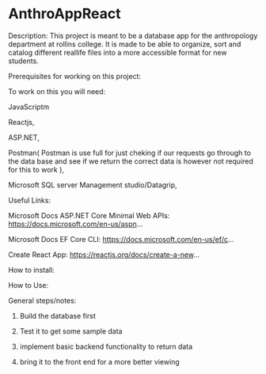 # AnthroAppReact

Description:
This project is meant to be a database app for the anthropology department at rollins college. 
It is made to be able to organize, sort and catalog different reallife files into a more 
accessible format for new students. 

Prerequisites for working on this project:

To work on this you will need:

JavaScriptm 

Reactjs,

ASP.NET,

Postman(
    Postman is use full for just cheking if our requests go through to the data base and see if we return the correct data is however not required for this to work
),

Microsoft SQL server Management studio/Datagrip,



Useful Links:

Microsoft Docs ASP.NET Core Minimal Web APIs:
https://docs.microsoft.com/en-us/aspn...

Microsoft Docs EF Core CLI:
https://docs.microsoft.com/en-us/ef/c...

Create React App:
https://reactjs.org/docs/create-a-new...


How to install:

How to Use:

General steps/notes: 

1. Build the database first

2. Test it to get some sample data

3. implement basic backend functionality to return data

4. bring it to the front end for a more better viewing






